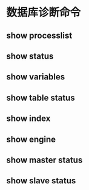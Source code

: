 # 数据库诊断命令
## show processlist
## show status
## show variables
## show table status
## show index
## show engine
## show master status
## show slave status